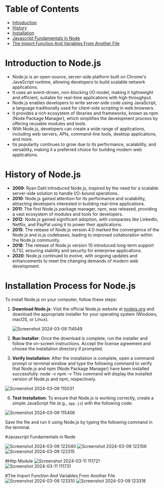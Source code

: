 # Table of Contents

- [Introduction](#introduction)
- [History](#history)
- [Installation](#installation)
- [Javascript Fundamentals in Node](#Javascript-Fundamentals-in-Node)
- [The Import Function And Variables From Another File](The-Import-Function-And-Variables-From-Another-File)


# Introduction to Node.js

- Node.js is an open-source, server-side platform built on Chrome's JavaScript runtime, allowing developers to build scalable network applications.
- It uses an event-driven, non-blocking I/O model, making it lightweight and efficient, suitable for real-time applications with high throughput.
- Node.js enables developers to write server-side code using JavaScript, a language traditionally used for client-side scripting in web browsers.
- It provides a rich ecosystem of libraries and frameworks, known as npm (Node Package Manager), which simplifies the development process by offering reusable modules and tools.
- With Node.js, developers can create a wide range of applications, including web servers, APIs, command-line tools, desktop applications, and more.
- Its popularity continues to grow due to its performance, scalability, and versatility, making it a preferred choice for building modern web applications.

# History of Node.js

- **2009**: Ryan Dahl introduced Node.js, inspired by the need for a scalable server-side solution to handle I/O-bound operations.
- **2010**: Node.js gained attention for its performance and scalability, attracting developers interested in building real-time applications.
- **2011**: The first Node.js package manager, npm, was released, providing a vast ecosystem of modules and tools for developers.
- **2012**: Node.js gained significant adoption, with companies like LinkedIn, Netflix, and PayPal using it to power their applications.
- **2015**: The release of Node.js version 4.0 marked the convergence of the Node.js and io.js codebases, leading to improved collaboration within the Node.js community.
- **2018**: The release of Node.js version 10 introduced long-term support (LTS), ensuring stability and security for enterprise applications.
- **2020**: Node.js continued to evolve, with ongoing updates and enhancements to meet the changing demands of modern web development.

# Installation Process for Node.js

To install Node.js on your computer, follow these steps:

1. **Download Node.js**: Visit the official Node.js website at [nodejs.org](https://nodejs.org) and download the appropriate installer for your operating system (Windows, macOS, or Linux).

   ![Screenshot 2024-03-09 114549](https://github.com/Aditi22222/Node.js-/assets/162342704/6d67d8c3-f46b-4628-be25-667bb6bfe77f)

3. **Run Installer**: Once the download is complete, run the installer and follow the on-screen instructions. Accept the license agreement and choose the installation directory if prompted.

4. **Verify Installation**: After the installation is complete, open a command prompt or terminal window and type the following command to verify that Node.js and npm (Node Package Manager) have been installed successfully:
node -v
npm -v
This command will display the installed version of Node.js and npm, respectively.

![Screenshot 2024-03-09 115031](https://github.com/Aditi22222/Node.js-/assets/162342704/0f7271ca-f7e9-4ae8-866b-18ca9fb39c36)


6. **Test Installation**: To ensure that Node.js is working correctly, create a simple JavaScript file (e.g., `app.js`) with the following code:

![Screenshot 2024-03-09 115406](https://github.com/Aditi22222/Node.js-/assets/162342704/d3e5de49-1ed7-4c56-a64b-2e9741e480d0)

Save the file and run it using Node.js by typing the following command in the terminal.

#Javascript Fundamentals in Node

![Screenshot 2024-03-09 122040](https://github.com/Aditi22222/Node.js-/assets/162342704/2983b408-0822-4217-bd79-d526b406cca0)
![Screenshot 2024-03-09 122156](https://github.com/Aditi22222/Node.js-/assets/162342704/7f6fa3de-93f3-4c4e-86dc-e5016dcda1fd)
![Screenshot 2024-03-09 122315](https://github.com/Aditi22222/Node.js-/assets/162342704/238f1950-bbe9-4f22-b05e-4886309b3038)

#Http Module
![Screenshot 2024-03-11 111721](https://github.com/Aditi22222/Node.js-/assets/162342704/4295380a-defc-4f4e-8e7e-9fecd85a33ff)
![Screenshot 2024-03-11 111731](https://github.com/Aditi22222/Node.js-/assets/162342704/5f446aaf-90bd-4305-a552-fdb3618e1033)

#The Import Function And Variables From Another File
![Screenshot 2024-03-09 123310](https://github.com/Aditi22222/Node.js-/assets/162342704/3fa8d5f0-8213-4612-a890-928c195a93b9)
![Screenshot 2024-03-09 123318](https://github.com/Aditi22222/Node.js-/assets/162342704/6fe4933a-0107-4503-90a1-5d856c049c94)
